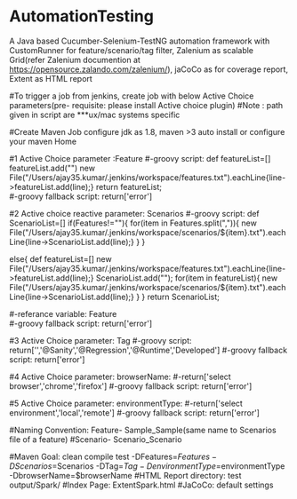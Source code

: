 # AutomationTesting
A Java based Cucumber-Selenium-TestNG automation framework with CustomRunner for feature/scenario/tag filter, Zalenium as scalable Grid(refer Zalenium documention at https://opensource.zalando.com/zalenium/), jaCoCo as for coverage report, Extent as HTML report

#To trigger a job from jenkins, create job with below Active Choice parameters(pre- requisite: please install Active choice plugin)
#Note : path given in script are ***ux/mac systems specific

#Create Maven Job configure jdk as 1.8, maven >3 auto install or configure your maven Home

#1 Active Choice parameter :Feature
#-groovy script: def featureList=[]
featureList.add("")
new File("/Users/ajay35.kumar/.jenkins/workspace/features.txt").eachLine{line->featureList.add(line);}
return featureList;                   
#-groovy fallback script: return['error']

#2 Active choice reactive parameter: Scenarios
#-groovy script: def ScenarioList=[]
if(Features!=""){
for(item in Features.split(",")){
new File("/Users/ajay35.kumar/.jenkins/workspace/scenarios/${item}.txt").eachLine{line->ScenarioList.add(line);}
  }
}

else{
def featureList=[]
new File("/Users/ajay35.kumar/.jenkins/workspace/features.txt").eachLine{line->featureList.add(line);}
ScenarioList.add("");
for(item in featureList){
new File("/Users/ajay35.kumar/.jenkins/workspace/scenarios/${item}.txt").eachLine{line->ScenarioList.add(line);}
 }
}
return ScenarioList;

#-referance variable: Feature                           
#-groovy fallback script: return['error']
                   
#3 Active Choice parameter: Tag
#-groovy script: return['','@Sanity','@Regression','@Runtime','Developed']
#-groovy fallback script: return['error']

#4 Active Choice parameter: browserName:
#-return['select browser','chrome','firefox']
#-groovy fallback script: return['error']
                           
#5 Active Choice parameter: environmentType:
#-return['select environment','local','remote']
#-groovy fallback script: return['error']
                            
#Naming Convention: Feature- Sample_Sample(same name to Scenarios file of a feature)
#Scenario- Scenario_Scenario

#Maven Goal: clean compile test -DFeatures=$Features -DScenarios=$Scenarios -DTag=$Tag -DenvironmentType=$environmentType -DbrowserName=$browserName
#HTML Report directory: test output/Spark/
#Index Page: ExtentSpark.html
#JaCoCo: default settings



